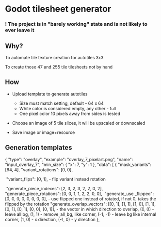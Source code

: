 # Godot tilesheet generator

### ! The project is in "barely working" state and is not likely to ever leave it

## Why?

To automate tile texture creation for autotiles 3x3

To create those 47 and 255 tile tilesheets not by hand

## How

- Upload template to generate autotiles

  - Size must match setting, default - 64 x 64
  - White color is considered empty, any other - full
  - One pixel color 10 pixels away from sides is tested
- Choose an image of 5 tile slices, it will be upscaled or downscaled
- Save image or image+resource





## Generation templates

{
"type": "overlay",
"example": "overlay_7_pixelart.png",
"name": "input_overlay_7",
"min_size": {
	"x": 7,
	"y": 1
},
"data": [
	{
		"mask_variants": [64, 4],
		"variant_rotations": [0, 0],

​		"variant_flips": [0, 1], - flip variant instead rotation

​		"generate_piece_indexes":   [2, 3, 2, 3, 2, 2, 0, 2],
​		"generate_piece_rotations": [0, 0, 1, 1, 2, 2, 0, 0],
​		"generate_use _flipped": [0, 0, 0, 0, 0, 0, 0, 0], - use flipped one instead of rotated, if not 0, takes the flipped by the rotation
​		"generate_overlap_vectors": [[0, 1], [1, 1], [1, 0], [1, 1], [0, 1], [0, 1], [0, 0], [0, 1]], - the vector in which direction to overlap, (0, 0) - leave all bg, (1, 1) - remove_all_bg, like corner, (-1, -1) - leave bg like internal corner, (1, 0) - x direction, (-1, 0) - y direction
​	},